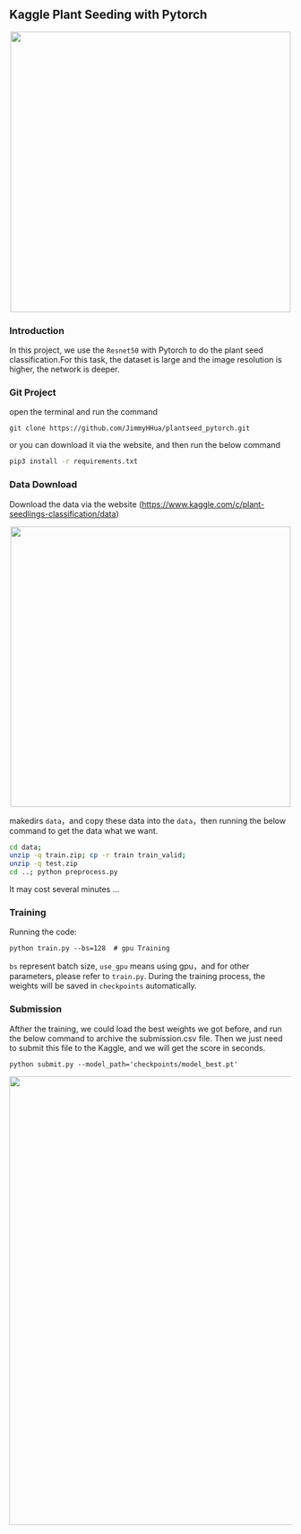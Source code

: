 ## Kaggle Plant Seeding with Pytorch

<div align=center>
<img src='https://ws2.sinaimg.cn/large/006tNbRwly1fwdpjbncupj31i40ew0vk.jpg' width='500'>
</div>

### Introduction
In this project, we use the `Resnet50` with Pytorch to do the plant seed classification.For this task, the dataset is large and the image resolution is higher, the network is deeper.

### Git Project

open the terminal and run the command

```
git clone https://github.com/JimmyHHua/plantseed_pytorch.git
```

or you can download it via the website, and then run the below command

```bash
pip3 install -r requirements.txt
```

### Data Download
Download the data via the website (https://www.kaggle.com/c/plant-seedlings-classification/data)

<div align=center>
<img src='https://ws4.sinaimg.cn/large/006tNbRwly1fwdo7019xfj31kw13owgy.jpg' width='500'>
</div>

makedirs `data`，and copy these data into the `data`，then running the below command to get the data what we want.

```bash
cd data;
unzip -q train.zip; cp -r train train_valid;
unzip -q test.zip
cd ..; python preprocess.py
```
It may cost several minutes ...

### Training
Running the code:

```
python train.py --bs=128  # gpu Training
```

`bs` represent batch size, `use_gpu` means using gpu，and for other parameters, please refer to `train.py`. During the training process, the weights will be saved in `checkpoints` automatically.

### Submission

Afther the training, we could load the best weights we got before, and run the below command to archive the submission.csv file. Then we just need to submit this file to the Kaggle, and we will get the score in seconds.

```
python submit.py --model_path='checkpoints/model_best.pt'
```

<div align=center>
<img src='https://i.loli.net/2019/01/30/5c5155f7b9294.png' width='800'>
</div>
